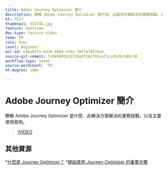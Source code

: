 ```yaml
---
title: Adobe Journey Optimizer 簡介
description: 瞭解 Adobe Journey Optimizer 是什麼、此解決方案解決的業務挑戰，以及主要使用案例。
kt: 7517
thumbnail: 333745.jpg
feature: Overview
doc-type: feature video
team: PM
role: User
level: Beginner
exl-id: e48a627a-bd36-4084-a791-78f7a78579c6
source-git-commit: 74369d03b19125ebf26c708caf1cc4535cb09c38
workflow-type: tm+mt
source-wordcount: '75'
ht-degree: 100%

---
```


# Adobe Journey Optimizer 簡介

瞭解 Adobe Journey Optimizer 是什麼、此解決方案解決的業務挑戰，以及主要使用案例。

>[!VIDEO](https://video.tv.adobe.com/v/333745?quality=12)

## 其他資源

*[什麼是 Journey Optimizer？](https://experienceleague.adobe.com/docs/journey-optimizer/using/get-started/get-started.html?lang=zh-Hant)
*[開始使用 Journey Optimizer 的重要步驟](https://experienceleague.adobe.com/docs/journey-optimizer/using/get-started/quick-start.html?lang=zh-Hant)
